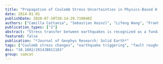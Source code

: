 ```yaml
---
title: "Propagation of Coulomb Stress Uncertainties in Physics-Based Aftershock Models"
date: 2014-01-01
publishDate: 2020-07-30T20:14:29.719040Z
authors: ["Camilla Cattania", "Sebastian Hainzl", "Lifeng Wang", "Frank Roth", "Bogdan Enescu"]
publication_types: ["2"]
abstract: "Stress transfer between earthquakes is recognized as a fundamental mechanism governing aftershock sequences. A common approach to relate stress changes to seismicity rate changes is the rate-and-state constitutive law developed by Dieterich: these elements are the foundation of Coulomb-rate-and-state (CRS) models. Despite the successes of Coulomb hypothesis and of the rate-and-state formulation, such models perform worse than statistical models in an operational forecasting context: one reason is that Coulomb stress is subject to large uncertainties and intrinsic spatial heterogeneity. In this study, we characterize the uncertainties in Coulomb stress inherited from different physical quantities and assess their effect on CRS models. We use a Monte Carlo method and focus on the following aspects: the existence of multiple receiver faults; the stress heterogeneity within grid cells, due to their finite size; and errors inherited from the coseismic slip model. We study two well-recorded sequences from different tectonic settings: the Mw = 6.0 Parkfield and the M_w= 9.0 Tohoku earthquakes. We find that the existence of multiple receiver faults is the most important source of intrinsic stress heterogeneity, and CRS models perform significantly better when this variability is taken into account. The choice of slip model also generates large uncertainties. We construct an ensemble model based on published slip models and find that it outperforms individual models. Our findings highlight the importance of identifying sources of errors and quantifying confidence boundaries in the forecasts; moreover, we demonstrate that consideration of stress heterogeneity and epistemic uncertainty has the potential to improve the performance of operational forecasting models."
featured: false
publication: "*Journal of Geophys Research: Solid Earth*"
tags: ["Coulomb stress changes", "earthquake triggering", "fault roughness", "earthquake forecasting", "slip models", "aftershocks", "Parkfield", "Tohoku", "clustering", "Japan"]
doi: "10.1002/2014JB011183"
group: camcat
---
```


